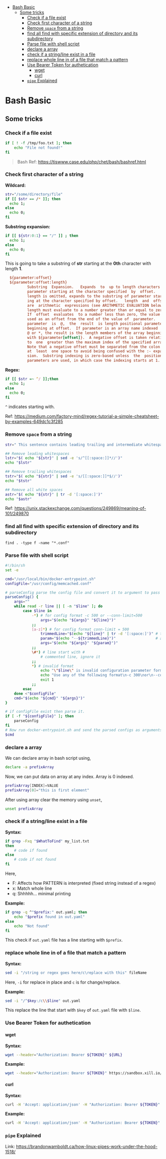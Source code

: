 - [Bash Basic](#bash-basic)
  - [Some tricks](#some-tricks)
    - [Check if a file exist](#check-if-a-file-exist)
    - [Check first character of a string](#check-first-character-of-a-string)
    - [Remove `space` from a string](#remove-space-from-a-string)
    - [find all find with specific extension of directory and its subdirectory](#find-all-find-with-specific-extension-of-directory-and-its-subdirectory)
    - [Parse file with shell script](#parse-file-with-shell-script)
    - [declare a array](#declare-a-array)
    - [check if a string/line exist in a file](#check-if-a-stringline-exist-in-a-file)
    - [replace whole line in of a file that match a pattern](#replace-whole-line-in-of-a-file-that-match-a-pattern)
    - [Use Bearer Token for authetication](#use-bearer-token-for-authetication)
      - [wget](#wget)
      - [curl](#curl)
    - [`pipe` Explained](#pipe-explained)

# Bash Basic

## Some tricks

### Check if a file exist

```bash
if [ ! -f /tmp/foo.txt ]; then
    echo "File not found!"
fi
```

> Bash Ref:
> https://tiswww.case.edu/php/chet/bash/bashref.html

### Check first character of a string

**Wildcard:**

```bash
str="/some/directory/file"
if [[ $str == /* ]]; then
  echo 1;
else
  echo 0;
fi
```

**Substring expansion:**

```bash
if [[ ${str:0:1} == "/" ]] ; then
  echo 1;
else
  echo 0;
fi
```

This is going to take a substring of **str** starting at the **0th** character with length **1**.

```ini
  ${parameter:offset}
  ${parameter:offset:length}
          Substring  Expansion.   Expands  to  up to length characters of
          parameter starting at the character specified  by  offset.   If
          length is omitted, expands to the substring of parameter start-
          ing at the character specified by offset.   length  and  offset
          are  arithmetic  expressions (see ARITHMETIC EVALUATION below).
          length must evaluate to a number greater than or equal to zero.
          If  offset  evaluates  to a number less than zero, the value is
          used as an offset from the end of the value of  parameter.   If
          parameter  is  @,  the  result  is length positional parameters
          beginning at offset.  If parameter is an array name indexed  by
          @ or *, the result is the length members of the array beginning
          with ${parameter[offset]}.  A negative offset is taken relative
          to  one  greater than the maximum index of the specified array.
          Note that a negative offset must be separated from the colon by
          at  least  one space to avoid being confused with the :- expan-
          sion.  Substring indexing is zero-based unless  the  positional
          parameters are used, in which case the indexing starts at 1.
```

**Regex:**

```bash
if [[ $str =~ ^/ ]];then
  echo 1;
else
  echo 0;
fi
```

`^` indicates starting with.

Ref: https://medium.com/factory-mind/regex-tutorial-a-simple-cheatsheet-by-examples-649dc1c3f285

### Remove `space` from a string

```bash
str=" This sentence contains leading trailing and intermediate whitespaces "

## Remove leading whitespaces
lstr="$( echo "${str}" | sed -e 's/^[[:space:]]*//')"
echo "$lstr"

## Remove trailing whitespaces
tstr="$( echo "${str}" | sed -e 's/[[:space:]]*$//')"
echo "$tstr"

## Remove all white spaces
astr="$( echo "${str}" | tr -d '[:space:]')"
echo "$astr"
```

Ref: https://unix.stackexchange.com/questions/249869/meaning-of-101/249870

### find all find with specific extension of directory and its subdirectory

```console
find . -type f -name "*.conf"
```

### Parse file with shell script

```sh
#!/bin/sh
set -e

cmd="/usr/local/bin/docker-entrypoint.sh"
configFile="/usr/config/memcached.conf"

# parseConfig parse the config file and convert it to argument to pass to memcached binary
parseConfig() {
    args=""
    while read -r line || [ -n "$line" ]; do
        case $line in
            -*) # for config format -c 500 or --conn-limit=500
                args="$(echo "${args}" "${line}")"
            ;;
            [a-z]*) # for config format conn-limit = 500
                trimmedLine="$(echo "${line}" | tr -d '[:space:]')" # trim all spaces from the line (i.e conn-limit=500)
                param="$(echo "--${trimmedLine}")"                  # append -- in front of trimmedLine (i.e --conn-limit=500)
                args="$(echo "${args}" "${param}")"
            ;;
            \#*) # line start with #
                # commented line, ignore it
            ;;
            *) # invalid format
                echo "\"$line\" is invalid configuration parameter format"
                echo "Use any of the following format\n-c 300\nor\n--conn-limit=300\nor\nconn-limit = 300"
                exit 1
            ;;
        esac
    done <"$configFile"
    cmd="$(echo "${cmd}" "${args}")"
}

# if configFile exist then parse it.
if [ -f "${configFile}" ]; then
    parseConfig
fi
# Now run docker-entrypoint.sh and send the parsed configs as arguments to it
$cmd
```

### declare a array

We can declare array in bash script using,

```bash
declare -a prefixArray
```

Now, we can put data on array at any index. Array is 0 indexed.

```bash
prefixArray[INDEX]=VALUE
prefixArray[0]="this is first element"
```

After using array clear the memory using `unset`,

```bash
unset prefixArray
```

### check if a string/line exist in a file

**Syntax:**

```bash
if grep -Fxq "$WhatToFind" my_list.txt
then
    # code if found
else
    # code if not found
fi
```

Here,

- F: Affects how PATTERN is interpreted (fixed string instead of a regex)
- x: Match whole line
- q: Shhhhh... minimal printing

**Example:**

```bash
if grep -q ^"$prefix:" out.yaml; then
    echo "$prefix found in out.yaml"
else
    echo "Not found"
fi
```

This check if `out.yaml` file has a line starting with `$prefix`.

### replace whole line in of a file that match a pattern

**Syntax:**

```bash
sed -i "/string or regex goes here/c\replace with this" fileName
```

Here, `-i` for replace in place and `c` is for change/replace.

**Example:**

```bash
sed -i "/^$key:/c\\$line" out.yaml
```

This  replace the line that start with `$key` of `out.yaml` file with `$line`.

### Use Bearer Token for authetication

#### wget

**Syntax:**

```bash
wget --header="Authorization: Bearer ${TOKEN}" ${URL}
```

**Example:**

```bash
wget --header="Authorization: Bearer ${TOKEN}" https://sandbox.xill.io/v2/contents/5a184d0207903113023b5aaa/SANDBOX.md --no-check-certificate
```

#### curl

**Syntax:**

```bash
curl -H 'Accept: application/json' -H "Authorization: Bearer ${TOKEN}" ${URL}
```

**Example:**

```bash
curl -H 'Accept: application/json' -H "Authorization: Bearer ${TOKEN}" https://{hostname}/api/myresource
```

### `pipe` Explained

Link: https://brandonwamboldt.ca/how-linux-pipes-work-under-the-hood-1518/